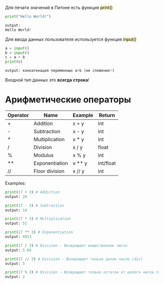 Для печати значений в Питоне есть функция <mark style="background: #FFF3A3A6;">print()</mark> 
~~~python
print("Hello World!")

output:
Hello World!
~~~

Для ввода данных пользователя используется функция <mark style="background: #FFF3A3A6;">input()</mark> 
~~~python
a = input()
b = input()
c = a + b
print(c)

output: конкатенация переменных a+b (не сложение!)

~~~

Входной тип данных это **всегда строка**!

# Арифметические операторы

| Operator | Name           | Example |Return|
| -------- | -------------- | ------- | ---- |
| +        | Addition       | x + y   | int  |
| -        | Subtraction    | x - y   | int  |
| *        | Multiplication | x * y   | int  |
| /        | Division       | x / y   | float|
| %        | Modulus        | x % y   | int  |
| **       | Exponentiation | x ** y  | int/float |
| //       | Floor division | x // y  | int |

Examples:
~~~python
print(17 + 3) # Addiction
output: 20

print(17 - 3) # Subtraction
output: 14

print(17 * 3) # Multiplication
output: 51

print(17 ** 3) # Exponentiation
output: 4913

print(17 / 3) # Division - Возвращает вещественное число
output: 5.66

print(17 // 3) # Division - Возвращает только целое число (div)
output: 5

print(17 % 3) # Division - Возвращает только остаток от целого числа (mod)
output: 2
~~~
